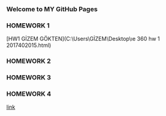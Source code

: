 ### Welcome to MY GitHub Pages


### HOMEWORK 1
[HW1 GİZEM GÖKTEN](C:\\Users\\GİZEM\\Desktop\\ıe 360 hw 1 2017402015.html)
### HOMEWORK 2
### HOMEWORK 3
### HOMEWORK 4

[link](https://moodle.boun.edu.tr/login/)

